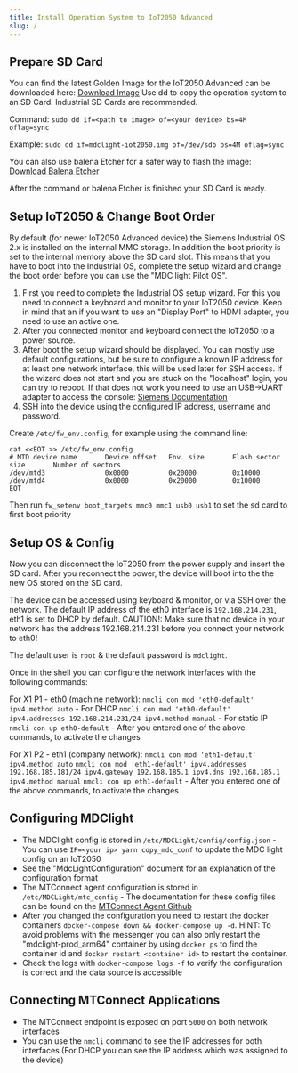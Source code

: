 ```yaml
---
title: Install Operation System to IoT2050 Advanced
slug: /
---
```


## Prepare SD Card

You can find the latest Golden Image for the IoT2050 Advanced can be downloaded here: [Download Image](https://codestryke-artifacts.s3.eu-central-1.amazonaws.com/dmg-mdclight/6nGDr9SZEvhN9qTLOuzMBK61mMb96OmJVf4d/Z9DGRRrFEX87Axzyq0aSxB6sB3LqFWCnW1tk/mdc-light-os-v1.0.8.img.zip)
Use dd to copy the operation system to an SD Card. Industrial SD Cards are recommended.

Command:
`sudo dd if=<path to image> of=<your device> bs=4M oflag=sync`

Example:
`sudo dd if=mdclight-iot2050.img of=/dev/sdb bs=4M oflag=sync`

You can also use balena Etcher for a safer way to flash the image: [Download Balena Etcher](https://www.balena.io/etcher/)

After the command or balena Etcher is finished your SD Card is ready.

## Setup IoT2050 & Change Boot Order

By default (for newer IoT2050 Advanced device) the Siemens Industrial OS 2.x is installed on the internal MMC storage. In addition the boot priority is set
to the internal memory above the SD card slot. This means that you have to boot into the Industrial OS, complete the setup wizard and change the boot order before
you can use the "MDC light Pilot OS".

1. First you need to complete the Industrial OS setup wizard. For this you need to connect a keyboard and monitor to your IoT2050 device. Keep in mind that an if you
   want to use an "Display Port" to HDMI adapter, you need to use an active one.
2. After you connected monitor and keyboard connect the IoT2050 to a power source.
3. After boot the setup wizard should be displayed. You can mostly use default configurations, but be sure to configure a known IP address for at least one network interface, this will be used later for SSH access. If the wizard does not start and you are stuck on the "localhost" login, you can try to reboot. If that does not
   work you need to use an USB->UART adapter to access the console: [Siemens Documentation](https://support.industry.siemens.com/tf/ww/en/posts/how-to-setup-pre-installed-industrial-os-on-iot2050-advanced/266090/?page=0&pageSize=10)
4. SSH into the device using the configured IP address, username and password.

Create `/etc/fw_env.config`, for example using the command line:

```
cat <<EOT >> /etc/fw_env.config
# MTD device name       Device offset   Env. size       Flash sector size       Number of sectors
/dev/mtd3               0x0000          0x20000         0x10000
/dev/mtd4               0x0000          0x20000         0x10000
EOT
```

Then run `fw_setenv boot_targets mmc0 mmc1 usb0 usb1` to set the sd card to first boot priority

## Setup OS & Config

Now you can disconnect the IoT2050 from the power supply and insert the SD card. After you reconnect the power, the device will boot into
the the new OS stored on the SD card.

The device can be accessed using keyboard & monitor, or via SSH over the network. The default IP address of the eth0 interface is `192.168.214.231`, eth1 is set to
DHCP by default. CAUTION!: Make sure that no device in your network has the address 192.168.214.231 before you connect your network to eth0!

The default user is `root` & the default password is `mdclight`.

Once in the shell you can configure the network interfaces with the following commands:

For X1 P1 - eth0 (machine network):
`nmcli con mod 'eth0-default' ipv4.method auto` - For DHCP
`nmcli con mod 'eth0-default' ipv4.addresses 192.168.214.231/24 ipv4.method manual` - For static IP
`nmcli con up eth0-default` - After you entered one of the above commands, to activate the changes

For X1 P2 - eth1 (company network):
`nmcli con mod 'eth1-default' ipv4.method auto`
`nmcli con mod 'eth1-default' ipv4.addresses 192.168.185.181/24 ipv4.gateway 192.168.185.1 ipv4.dns 192.168.185.1 ipv4.method manual`
`nmcli con up eth1-default` - After you entered one of the above commands, to activate the changes

## Configuring MDClight

- The MDClight config is stored in `/etc/MDCLight/config/config.json` - You can use `IP=<your ip> yarn copy_mdc_conf` to update the MDC light config on an IoT2050
- See the "MdcLightConfiguration" document for an explanation of the configuration format
- The MTConnect agent configuration is stored in `/etc/MDCLight/mtc_config` - The documentation for these config files can be found on the [MTConnect Agent Github](https://github.com/mtconnect/cppagent#configuration)
- After you changed the configuration you need to restart the docker containers `docker-compose down && docker-compose up -d`. HINT: To avoid problems with the
  messenger you can also only restart the "mdclight-prod_arm64" container by using `docker ps` to find the container id and `docker restart <container id>` to restart the container.
- Check the logs with `docker-compose logs -f` to verify the configuration is correct and the data source is accessible

## Connecting MTConnect Applications

- The MTConnect endpoint is exposed on port `5000` on both network interfaces
- You can use the `nmcli` command to see the IP addresses for both interfaces (For DHCP you can see the IP address which was assigned to the device)
